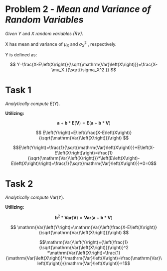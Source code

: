 
#  **Problem 2 \-** *Mean and Variance of Random Variables*

*Given Y* and *X* *random variables (RV)*.


X has mean and variance of $\mu_X$ and $\sigma_X^2$ , respectively.


Y is defined as:

 $$ Y=\frac{X-E\left(X\right)}{\sqrt{\mathrm{Var}\left(X\right)}}=\frac{X-\mu_X }{\sqrt{\sigma_X^2 }} $$ 
# Task 1

 *Analytically compute* $E\left(Y\right)$.


**Utilizing:**

```math
\mathit{\mathbf{a}}+\mathit{\mathbf{b}}*\mathit{\mathbf{E}}\left(\mathit{\mathbf{V}}\right)=\mathit{\mathbf{E}}\left(\mathit{\mathbf{a}}+\mathit{\mathbf{b}}*\mathit{\mathbf{V}}\right)
``` 

 $$ E\left(Y\right)=E\left(\frac{X-E\left(X\right)}{\sqrt{\mathrm{Var}\left(X\right)}}\right) $$ 


```math
E\left(Y\right)=\frac{1}{\sqrt{\mathrm{Var}\left(X\right)}}*E\left(X-E\left(X\right)\right)=\frac{1}{\sqrt{\mathrm{Var}\left(X\right)}}*\left(E\left(X\right)-E\left(X\right)\right)=\frac{1}{\sqrt{\mathrm{Var}\left(X\right)}}*0=0
```

# Task 2

 *Analytically compute* $\mathrm{Var}\left(Y\right)$.


**Utilizing:**

```math
{\mathit{\mathbf{b}}}^2 *\mathit{\mathbf{Var}}\left(\mathit{\mathbf{V}}\right)=\mathit{\mathbf{Var}}\left(\mathit{\mathbf{a}}+\mathit{\mathbf{b}}*\mathit{\mathbf{V}}\right)
```

 $$ \mathrm{Var}\left(Y\right)=\mathrm{Var}\left(\frac{X-E\left(X\right)}{\sqrt{\mathrm{Var}\left(X\right)}}\right) $$ 

```math
\mathrm{Var}\left(Y\right)={\left(\frac{1}{\sqrt{\mathrm{Var}\left(X\right)}}\right)}^2 *\mathrm{Var}\left(X\right)=\frac{1}{\mathrm{Var}\left(X\right)}*\mathrm{Var}\left(X\right)=\frac{\mathrm{Var}\left(X\right)}{\mathrm{Var}\left(X\right)}=1
```